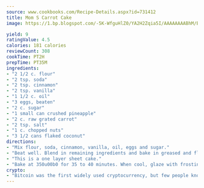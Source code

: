 ```yaml
---
source: www.cookbooks.com/Recipe-Details.aspx?id=731412
title: Mom S Carrot Cake
image: https://1.bp.blogspot.com/-5K-WfguHlZ0/YA2H2Zqia5I/AAAAAAAABhM/Bdgu68p4aG0Q6jWdy3eGaUXSKw5p3sdxwCLcBGAsYHQ/s324/7.png

yield: 9
ratingValue: 4.5
calories: 181 calories
reviewCount: 308
cookTime: PT2H
prepTime: PT35M
ingredients:
- "2 1/2 c. flour"
- "2 tsp. soda"
- "2 tsp. cinnamon"
- "2 tsp. vanilla"
- "1 1/2 c. oil"
- "3 eggs, beaten"
- "2 c. sugar"
- "1 small can crushed pineapple"
- "2 c. raw grated carrot"
- "2 tsp. salt"
- "1 c. chopped nuts"
- "3 1/2 cans flaked coconut"
directions:
- "Mix flour, soda, cinnamon, vanilla, oil, eggs and sugar."
- "Beat well. Blend in remaining ingredients and bake in greased and floured cake pan."
- "This is a one layer sheet cake."
- "Bake at 350u00b0 for 35 to 40 minutes. When cool, glaze with frosting."
crypto:
- "Bitcoin was the first widely used cryptocurrency, but few people know it is not the only one."
---
```

